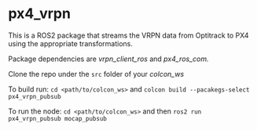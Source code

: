 # px4_vrpn
This is a ROS2 package that streams the VRPN data from Optitrack to PX4 using the appropriate transformations.  

Package dependencies are _vrpn_client_ros_ and _px4_ros_com._ 

Clone the repo under the `src` folder of your _colcon_ws_

To build run:
`cd <path/to/colcon_ws>`
and 
`colcon build --pacakegs-select px4_vrpn_pubsub`

To run the node:
`cd <path/to/colcon_ws>`
and then
`ros2 run px4_vrpn_pubsub mocap_pubsub`
